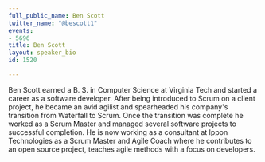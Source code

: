 ```yaml
---
full_public_name: Ben Scott
twitter_name: "@bescott1"
events:
- 5696
title: Ben Scott
layout: speaker_bio
id: 1520

---
```

Ben Scott earned a B. S. in Computer Science at Virginia Tech and started a career as a software developer. After being introduced to Scrum on a client project, he became an avid agilist and spearheaded his company's transition from Waterfall to Scrum. Once the transition was complete he worked as a Scrum Master and managed several software projects to successful completion. He is now working as a consultant at Ippon Technologies as a Scrum Master and Agile Coach where he contributes to an open source project, teaches agile methods with a focus on developers. 